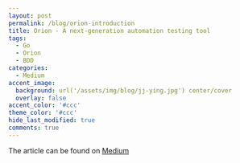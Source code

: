 ```yaml
---
layout: post
permalink: /blog/orion-introduction
title: Orion - A next-generation automation testing tool
tags:
  - Go
  - Orion
  - BDD
categories:
  - Medium
accent_image: 
  background: url('/assets/img/blog/jj-ying.jpg') center/cover
  overlay: false
accent_color: '#ccc'
theme_color: '#ccc'
hide_last_modified: true
comments: true
---
```


The article can be found on [Medium](https://ivan-corrales-solera.medium.com/orion-a-next-generation-automation-testing-tool-4ea53eeb2517)